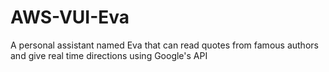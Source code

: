 # AWS-VUI-Eva
A personal assistant named Eva that can read quotes from famous authors and give real time directions using Google's API
